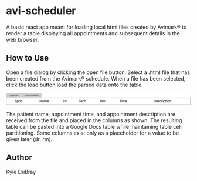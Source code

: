 # avi-scheduler
A basic react app meant for loading local html files created by Avimark® to render a table displaying all appointments and subsequent details in the web browser.

## How to Use
Open a file dialog by clicking the open file button. Select a .html file that has been created from the Avimark® schedule. When a file has been selected, click the load button load the parsed data onto the table.

![alt text](https://github.com/DuBrowski/avi-scheduler/blob/main/src/img/aviSchedHead.PNG?raw=true)

The patient name, appointment time, and appointment description are received from the file and placed in the columns as shown. The resulting table can be pasted into a Google Docs table while maintaining table cell partitioning.
Some columns exist only as a placeholder for a value to be given later (dr, rm).


## Author
Kyle DuBray
